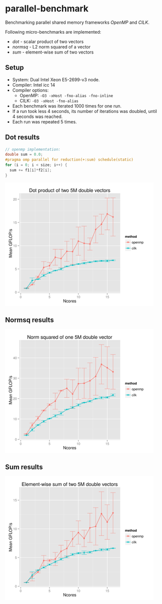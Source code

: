 # parallel-benchmark
Benchmarking parallel shared memory frameworks *OpenMP* and *CILK*.

Following micro-benchmarks are implemented:
* *dot* - scalar product of two vectors
* *normsq* - L2 norm squared of a vector
* *sum* - element-wise sum of two vectors

## Setup
* System: Dual Intel Xeon E5-2699-v3 node.
* Compiler: Intel icc 14
* Compiler options:
  * OpenMP: `-O3 -xHost -fno-alias -fno-inline`
  * CILK: `-O3 -xHost -fno-alias`
* Each benchmark was iterated 1000 times for one run.
* If a run took less 4 seconds, its number of iterations was doubled, until 4 seconds was reached.
* Each run was repeated 5 times.

## Dot results
```c
// openmp implementation:
double sum = 0.0;
#pragma omp parallel for reduction(+:sum) schedule(static)
for (i = 0; i < size; i++) {
  sum += f1[i]*f2[i];
}
```
<img src="https://raw.githubusercontent.com/jaak-s/parallel-benchmark/master/results/E5-2699-v3-5x/dot.gflops.png" width="480">

## Normsq results
<img src="https://raw.githubusercontent.com/jaak-s/parallel-benchmark/master/results/E5-2699-v3-5x/normsq.gflops.png" width="480">

## Sum results
<img src="https://raw.githubusercontent.com/jaak-s/parallel-benchmark/master/results/E5-2699-v3-5x/sum.gflops.png" width="480">

